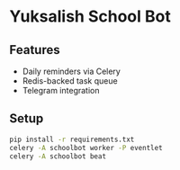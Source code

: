 # Yuksalish School Bot

## Features
- Daily reminders via Celery
- Redis-backed task queue
- Telegram integration

## Setup
```bash
pip install -r requirements.txt
celery -A schoolbot worker -P eventlet
celery -A schoolbot beat